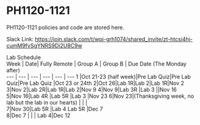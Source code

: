 # PH1120-1121
PH1120-1121 policies and code are stored here. 


Slack Link: https://join.slack.com/t/wpi-grh1074/shared_invite/zt-htcsi4hj-cumM9fvSgYNRS9Di2U8C9w


Lab Schedule						
Week | Date| Fully Remote | Group A |	Group B	| Due Date (The Monday after)	
--- | --- | --- | --- | --- | ---
1 |Oct 21-23 (half week)|Pre Lab Quiz|Pre Lab Quiz|Pre Lab Quiz	|Oct 23 or 24th	
2|Oct 26|Lab 1R|Lab 2|Lab 1R|Nov 2	
3|Nov 2|Lab 2R|Lab 1R|Lab 2|Nov 9
4|Nov 9|Lab 3R	|Lab 3	||Nov 16	
5|Nov 16|Lab 4R	|Lab 5R	|Lab 3	|Nov 23	
6|Nov 23|(Thanksgiving week, no lab but the lab in our hearts)	| | | 			
7|Nov 30|Lab 5R	|Lab 4	Lab 5R	|Dec 7	
8|Dec 7	|  |	 | Lab 4|Dec 12	
						
